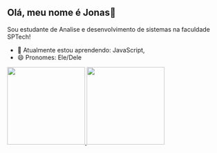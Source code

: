 ## Olá, meu nome é Jonas👋
Sou estudante de Analise e desenvolvimento de sistemas na faculdade SPTech!
- 🌱 Atualmente estou aprendendo: JavaScript, 
- 😄 Pronomes: Ele/Dele
<div>
<a href="https://github.com/JonasCardoso00">
<img height="180em" src="https://github-readme-stats.vercel.app/api/top-langs/?username=jonascardoso00&layout=compact&langs_count=7&theme=dracula"/>
<img height="180em" src="https://github-readme-stats.vercel.app/api?username=jonascardoso00&show_icons=true&theme=dracula&include_all_commits=true&count_private=true"/>
</div>
